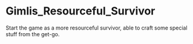 # Gimlis_Resourceful_Survivor
Start the game as a more resourceful survivor, able to craft some special stuff from the get-go.
